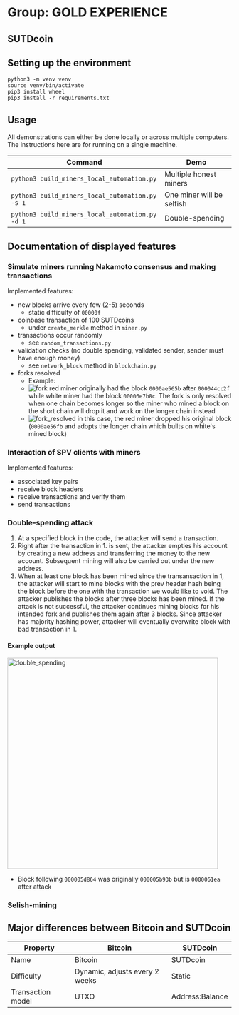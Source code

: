 # Group: GOLD EXPERIENCE

## SUTDcoin
## Setting up the environment
```
python3 -m venv venv
source venv/bin/activate
pip3 install wheel
pip3 install -r requirements.txt
```

## Usage
All demonstrations can either be done locally or across multiple computers. The instructions here are for running on a single machine.


| Command                                         | Demo                      |
| ----------------------------------------------- | ------------------------  |
| `python3 build_miners_local_automation.py`      | Multiple honest miners    |
| `python3 build_miners_local_automation.py -s 1` | One miner will be selfish |
| `python3 build_miners_local_automation.py -d 1` | Double-spending           |


## Documentation of displayed features
###	Simulate miners running Nakamoto consensus and making transactions
Implemented features:
- new blocks arrive every few (2-5) seconds
  - static difficulty of `00000f`
- coinbase transaction of 100 SUTDcoins
  - under `create_merkle` method in `miner.py`
- transactions occur randomly
  - see `random_transactions.py`
- validation checks (no double spending, validated sender, sender must have enough money)
  - see `network_block` method in `blockchain.py`
- forks resolved
  - Example:
  - ![fork](https://user-images.githubusercontent.com/28921108/77232316-36d28e80-6bdb-11ea-83a9-4d76e346a78e.png)
  red miner originally had the block `0000ae565b` after `000044cc2f` while white miner had the block `00006e7b8c`. The fork is only resolved when one chain becomes longer so the miner who mined a block on the short chain will drop it and work on the longer chain instead
  - ![fork_resolved](https://user-images.githubusercontent.com/28921108/77232319-3934e880-6bdb-11ea-83b1-35d231c8def1.png)
  in this case, the red miner dropped his original block (`0000ae56fb` and adopts the longer chain which builts on white's mined block)

### Interaction of SPV clients with miners
Implemented features:
- associated key pairs
- receive block headers
- receive transactions and verify them
- send transactions


### Double-spending attack
1. At a specified block in the code, the attacker will send a transaction.
2. Right after the transaction in 1. is sent, the attacker empties his account by creating a new address and transferring the money to the new account. Subsequent mining will also be carried out under the new address.
3. When at least one block has been mined since the transansaction in 1, the attacker will start to mine blocks with the prev header hash being the block before the one with the transaction we would like to void. The attacker publishes the blocks after three blocks has been mined. If the attack is not successful, the attacker continues mining blocks for his intended fork and publishes them again after 3 blocks. Since attacker has majority hashing power, attacker will eventually overwrite block with bad transaction in 1.

#### Example output
<img width="473" alt="double_spending" src="https://user-images.githubusercontent.com/28921108/77196109-b1d56f80-6b1d-11ea-9db2-3d2aad71288b.PNG">

- Block following `000005d864` was originally `000005b93b` but is `0000061ea` after attack

### Selish-mining

## Major differences between Bitcoin and SUTDcoin
| Property           | Bitcoin                               | SUTDcoin                 |
| -----------------  | ------------------------------------- | ------------------------ |
| Name               | Bitcoin                               | SUTDcoin                 |
| Difficulty         | Dynamic, adjusts every 2 weeks        | Static                   |
| Transaction model  | UTXO                                  | Address:Balance          |

